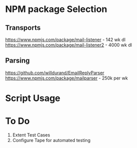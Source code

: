 # NPM package Selection

## Transports
https://www.npmjs.com/package/mail-listener - 142 wk dl
https://www.npmjs.com/package/mail-listener2 - 4000 wk dl

## Parsing
https://github.com/willdurand/EmailReplyParser
https://www.npmjs.com/package/mailparser - 250k per wk


# Script Usage


# To Do

1. Extent Test Cases
2. Configure Tape for automated testing

